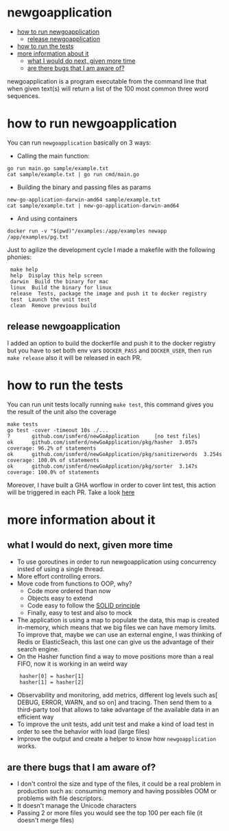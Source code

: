 # newgoapplication

- [how to run newgoapplication](#how-to-run-newgoapplication)
    - [release newgoapplication](#release-newgoapplication)
- [how to run the tests](#how-to-run-the-tests)
- [more information about it](#more-information-about-it)
    - [what I would do next, given more time](#what-I-would-do-next\,-given-more-time)
    - [are there bugs that I am aware of?](#are-there-bugs-that-I-am-aware-of?)

newgoapplication is a program executable from the command line that when given text(s) will return a list of the 100 most common three word sequences.

# how to run newgoapplication

You can run `newgoapplication` basically on 3 ways:

* Calling the main function:
```
go run main.go sample/example.txt
cat sample/example.txt | go run cmd/main.go
```
* Building the binary and passing files as params
```
new-go-application-darwin-amd64 sample/example.txt
cat sample/example.txt | new-go-application-darwin-amd64
```
* And using containers
```
docker run -v "$(pwd)"/examples:/app/examples newapp /app/examples/pg.txt
```

Just to agilize the development cycle I made a makefile with the following phonies:
```
 make help
 help  Display this help screen
 darwin  Build the binary for mac
 linux  Build the binary for linux
 release  Tests, package the image and push it to docker registry
 test  Launch the unit test
 clean  Remove previous build
 ```

## release newgoapplication

I added an option to build the dockerfile and push it to the docker registry but you have to set both env vars `DOCKER_PASS` and `DOCKER_USER`, then run `make release` also it will be released in each PR.

# how to run the tests

You can run unit tests locally running `make test`, this command gives you the result of the unit also the coverage
```
make tests
go test -cover -timeout 10s ./...
?       github.com/ismferd/newGoApplication     [no test files]
ok      github.com/ismferd/newGoApplication/pkg/hasher  3.057s  coverage: 96.2% of statements
ok      github.com/ismferd/newGoApplication/pkg/sanitizerwords  3.254s  coverage: 100.0% of statements
ok      github.com/ismferd/newGoApplication/pkg/sorter  3.147s  coverage: 100.0% of statements
```
Moreover, I have built a GHA worflow in order to cover lint test, this action will be triggered in each PR.
Take a look [here](https://github.com/ismferd/newgoapplication/actions/runs/1854934656)

# more information about it
## what I would do next, given more time

- To use goroutines in order to run newgoapplication using concurrency insted of using a single thread.
- More effort controlling errors.
- Move code from functions to OOP, why?
    - Code more ordered than now
    - Objects easy to extend
    - Code easy to follow the [SOLID principle](https://en.wikipedia.org/wiki/SOLID)
    - Finally, easy to test and also to mock
- The application is using a map to populate the data, this map is created in-memory, which means that we big files we can have memory limits. To improve that, maybe we can use an external engine, I was thinking of Redis or ElasticSeach, this last one can give us the advantage of their search engine.
- On the Hasher function find a way to move positions more than a real FIFO, now it is working in an weird way
```
	hasher[0] = hasher[1]
	hasher[1] = hasher[2]
```
- Observability and monitoring, add metrics, different log levels such as[ DEBUG, ERROR, WARN, and so on] and tracing. Then send them to a third-party tool that allows to take advantage of the available data in an efficient way
- To improve the unit tests, add unit test and make a kind of load test in order to see the behavior with load (large files)
- Improve the output and create a helper to know how `newgoapplication` works.

## are there bugs that I am aware of?

- I don't control the size and type of the files, it could be a real problem in production such as: consuming memory and having possibles OOM or problems with file descriptors.
- It doesn't manage the Unicode characters
- Passing 2 or more files you would see the top 100 per each file (it doesn't merge files)
